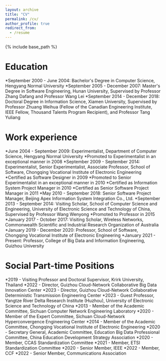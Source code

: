 ```yaml
---
layout: archive
title: "CV"
permalink: /cv/
author_profile: true
redirect_from:
  - /resume
---
```


{% include base_path %}

Education
======
*September 2000 - June 2004: Bachelor's Degree in Computer Science, Hengyang Normal University
*September 2005 - December 2007: Master's Degree in Software Engineering, Hunan University, Supervised by Professor Zhang Dafang and Professor Wang Lei
*September 2014 - December 2018: Doctoral Degree in Information Science, Xiamen University, Supervised by Professor Zhuang Weihua (Fellow of the Canadian Engineering Institute, IEEE Fellow, Thousand Talents Program Recipient), and Professor Tang Yuliang

Work experience
======
*June 2004 - September 2009: Experimentalist, Department of Computer Science, Hengyang Normal University
*Promoted to Experimentalist in an exceptional manner in 2008
*September 2009 - September 2014: Experimentalist, Senior Experimentalist, Associate Professor, School of Software, Chongqing Vocational Institute of Electronic Engineering
    *Certified as Software Designer in 2009
    *Promoted to Senior Experimentalist in an exceptional manner in 2010
    *Certified as Information System Project Manager in 2010
    *Certified as Senior Software Project Manager in 2011
*May 2010 - September 2018: Senior Software Project Manager, Beijing Apex Information System Integration Co., Ltd.
*September 2013 - September 2014: Visiting Scholar, School of Computer Science and Engineering, University of Electronic Science and Technology of China, Supervised by Professor Wang Wenyong
*Promoted to Professor in 2015
*January 2017 - October 2017: Visiting Scholar, Wireless Networks, Commonwealth Scientific and Industrial Research Organization of Australia
*January 2019 - December 2020: Professor, School of Software, Chongqing Vocational Institute of Electronic Engineering
*January 2021 - Present: Professor, College of Big Data and Information Engineering, Guizhou University
  
 Social Part-time Positions
======
*2019 - Visiting Professor and Doctoral Supervisor, Krirk University, Thailand
*2022 - Director, Guizhou Cloud-Network Collaborative Big Data Innovation Center
*2023 - Director, Guizhou Cloud-Network Collaborative Deterministic Transmission Engineering Center
*2023 - Guest Professor, Yangtze River Delta Research Institute (Huzhou), University of Electronic Science and Technology of China
*2013 - Member of the Academic Committee, Sichuan Computer Network Engineering Laboratory
*2020 - Member of the Expert Committee, Sichuan Cloud-Network Hyperconvergence Engineering Center
*2014 - Member of the Academic Committee, Chongqing Vocational Institute of Electronic Engineering
*2020 - Secretary General, Academic Committee, Education Big Data Professional Committee, China Education Development Strategy Association
*2020 - Member, CCAS Standardization Committee
*2021 - Member, ETSI Standardization Committee
*2020 - Senior Member, IEEE
*2022 - Member, CCF
*2022 - Senior Member, Communications Association
 
 
